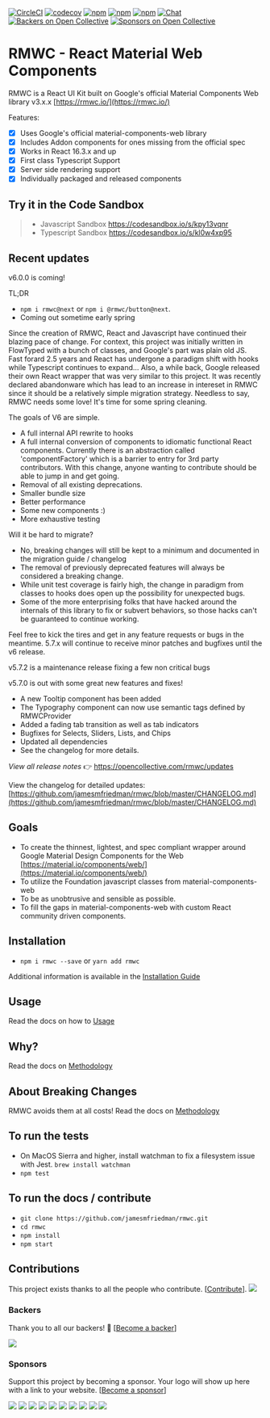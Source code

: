 [![CircleCI](https://circleci.com/gh/jamesmfriedman/rmwc/tree/master.svg?style=shield)](https://circleci.com/gh/jamesmfriedman/rmwc/tree/master)
[![codecov](https://codecov.io/gh/jamesmfriedman/rmwc/branch/master/graph/badge.svg)](https://codecov.io/gh/jamesmfriedman/rmwc)
[![npm](https://img.shields.io/npm/v/rmwc.svg)](https://www.npmjs.com/package/rmwc)
[![npm](https://img.shields.io/npm/dm/@rmwc/base.svg)](https://www.npmjs.com/package/rmwc)
[![npm](https://img.shields.io/npm/l/rmwc.svg)](https://github.com/jamesmfriedman/rmwc/blob/master/LICENSE)
[![Chat](https://img.shields.io/discord/490680848979591168.svg)](https://discord.gg/4BSUxCW)
[![Backers on Open Collective](https://opencollective.com/rmwc/backers/badge.svg)](#backers) 
[![Sponsors on Open Collective](https://opencollective.com/rmwc/sponsors/badge.svg)](#sponsors) 

# RMWC - React Material Web Components

RMWC is a React UI Kit built on Google's official Material Components Web library v3.x.x
[https://rmwc.io/](https://rmwc.io/)

Features:

* [x] Uses Google's official material-components-web library
* [x] Includes Addon components for ones missing from the official spec
* [x] Works in React 16.3.x and up
* [x] First class Typescript Support
* [x] Server side rendering support
* [x] Individually packaged and released components

## Try it in the Code Sandbox
> - Javascript Sandbox https://codesandbox.io/s/kpy13vqnr
> - Typescript Sandbox https://codesandbox.io/s/kl0w4xp95

## Recent updates
v6.0.0 is coming!

TL;DR
- `npm i rmwc@next` or `npm i @rmwc/button@next`.
- Coming out sometime early spring

Since the creation of RMWC, React and Javascript have continued their blazing pace of change. For context, this project was initially written in FlowTyped with a bunch of classes, and Google's part was plain old JS. Fast forard 2.5 years and React has undergone a paradigm shift with hooks while Typescript continues to expand... Also, a while back, Google released their own React wrapper that was very similar to this project. It was recently declared abandonware which has lead to an increase in intereset in RMWC since it should be a relatively simple migration strategy. Needless to say, RMWC needs some love! It's time for some spring cleaning.

The goals of V6 are simple.

- A full internal API rewrite to hooks
- A full internal conversion of components to idiomatic functional React components. Currently there is an abstraction called 'componentFactory' which is a barrier to entry for 3rd party contributors. With this change, anyone wanting to contribute should be able to jump in and get going.
- Removal of all existing deprecations.
- Smaller bundle size
- Better performance
- Some new components :)
- More exhaustive testing

Will it be hard to migrate?

- No, breaking changes will still be kept to a minimum and documented in the migration guide / changelog
- The removal of previously deprecated features will always be considered a breaking change.
- While unit test coverage is fairly high, the change in paradigm from classes to hooks does open up the possibility for unexpected bugs.
- Some of the more enterprising folks that have hacked around the internals of this library to fix or subvert behaviors, so those hacks can't be guaranteed to continue working.

Feel free to kick the tires and get in any feature requests or bugs in the meantime. 5.7.x will continue to receive minor patches and bugfixes until the v6 release.

v5.7.2 is a maintenance release fixing a few non critical bugs

v5.7.0 is out with some great new features and fixes!
- A new Tooltip component has been added
- The Typography component can now use semantic tags defined by RMWCProvider
- Added a fading tab transition as well as tab indicators
- Bugfixes for Selects, Sliders, Lists, and Chips
- Updated all dependencies
- See the changelog for more details.

*View all release notes* 👉 https://opencollective.com/rmwc/updates

View the changelog for detailed updates: [https://github.com/jamesmfriedman/rmwc/blob/master/CHANGELOG.md](https://github.com/jamesmfriedman/rmwc/blob/master/CHANGELOG.md)

## Goals

* To create the thinnest, lightest, and spec compliant wrapper around Google
  Material Design Components for the Web
  [https://material.io/components/web/](https://material.io/components/web/)
* To utilize the Foundation javascript classes from material-components-web
* To be as unobtrusive and sensible as possible.
* To fill the gaps in material-components-web with custom React community driven components.

## Installation

* `npm i rmwc --save` or `yarn add rmwc`

Additional information is available in the [Installation Guide](https://jamesmfriedman.github.io/rmwc/installation)

## Usage

Read the docs on how to [Usage](https://jamesmfriedman.github.io/rmwc/usage)

## Why?

Read the docs on [Methodology](https://jamesmfriedman.github.io/rmwc/methodology)

## About Breaking Changes

RMWC avoids them at all costs!
Read the docs on [Methodology](https://jamesmfriedman.github.io/rmwc/methodology)

## To run the tests

* On MacOS Sierra and higher, install watchman to fix a filesystem issue with
  Jest. `brew install watchman`
* `npm test`

## To run the docs / contribute

* `git clone https://github.com/jamesmfriedman/rmwc.git`
* `cd rmwc`
* `npm install`
* `npm start`

## Contributions

This project exists thanks to all the people who contribute. [[Contribute](CONTRIBUTING.md)].
<a href="https://github.com/jamesmfriedman/rmwc/graphs/contributors"><img src="https://opencollective.com/rmwc/contributors.svg?width=890&button=false" /></a>


### Backers

Thank you to all our backers! 🙏 [[Become a backer](https://opencollective.com/rmwc#backer)]

<a href="https://opencollective.com/rmwc#backers" target="_blank"><img src="https://opencollective.com/rmwc/backers.svg?width=890"></a>


### Sponsors

Support this project by becoming a sponsor. Your logo will show up here with a link to your website. [[Become a sponsor](https://opencollective.com/rmwc#sponsor)]

<a href="https://opencollective.com/rmwc/sponsor/0/website" target="_blank"><img src="https://opencollective.com/rmwc/sponsor/0/avatar.svg"></a>
<a href="https://opencollective.com/rmwc/sponsor/1/website" target="_blank"><img src="https://opencollective.com/rmwc/sponsor/1/avatar.svg"></a>
<a href="https://opencollective.com/rmwc/sponsor/2/website" target="_blank"><img src="https://opencollective.com/rmwc/sponsor/2/avatar.svg"></a>
<a href="https://opencollective.com/rmwc/sponsor/3/website" target="_blank"><img src="https://opencollective.com/rmwc/sponsor/3/avatar.svg"></a>
<a href="https://opencollective.com/rmwc/sponsor/4/website" target="_blank"><img src="https://opencollective.com/rmwc/sponsor/4/avatar.svg"></a>
<a href="https://opencollective.com/rmwc/sponsor/5/website" target="_blank"><img src="https://opencollective.com/rmwc/sponsor/5/avatar.svg"></a>
<a href="https://opencollective.com/rmwc/sponsor/6/website" target="_blank"><img src="https://opencollective.com/rmwc/sponsor/6/avatar.svg"></a>
<a href="https://opencollective.com/rmwc/sponsor/7/website" target="_blank"><img src="https://opencollective.com/rmwc/sponsor/7/avatar.svg"></a>
<a href="https://opencollective.com/rmwc/sponsor/8/website" target="_blank"><img src="https://opencollective.com/rmwc/sponsor/8/avatar.svg"></a>
<a href="https://opencollective.com/rmwc/sponsor/9/website" target="_blank"><img src="https://opencollective.com/rmwc/sponsor/9/avatar.svg"></a>

